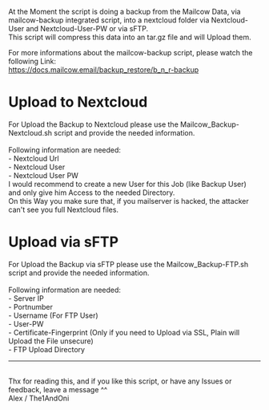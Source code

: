 At the Moment the script is doing a backup from the Mailcow Data, via mailcow-backup integrated script, into a nextcloud folder via Nextcloud-User and Nextcloud-User-PW or via sFTP.
<br>This script will compress this data into an tar.gz file and will Upload them.

For more informations about the mailcow-backup script, please watch the following Link:
<br>https://docs.mailcow.email/backup_restore/b_n_r-backup

<h1>Upload to Nextcloud</h1>
For Upload the Backup to Nextcloud please use the Mailcow_Backup-Nextcloud.sh script and provide the needed information.
<br><br>Following information are needed:
<br> - Nextcloud Url
<br> - Nextcloud User
<br> - Nextcloud User PW
<br>
I would recommend to create a new User for this Job (like Backup User) and only give him Access to the needed Directory.
<br>On this Way you make sure that, if you mailserver is hacked, the attacker can't see you full Nextcloud files.

<h1> Upload via sFTP</h1>
For Upload the Backup via sFTP please use the Mailcow_Backup-FTP.sh script and provide the needed information.
<br><br> Following information are needed:
<br> - Server IP
<br> - Portnumber
<br> - Username (For FTP User)
<br> - User-PW
<br> - Certificate-Fingerprint (Only if you need to Upload via SSL, Plain will Upload the File unsecure)
<br> - FTP Upload Directory


<br>
<hr>
<br>Thx for reading this, and if you like this script, or have any Issues or feedback, leave a message ^^
<br>Alex / The1AndOni

